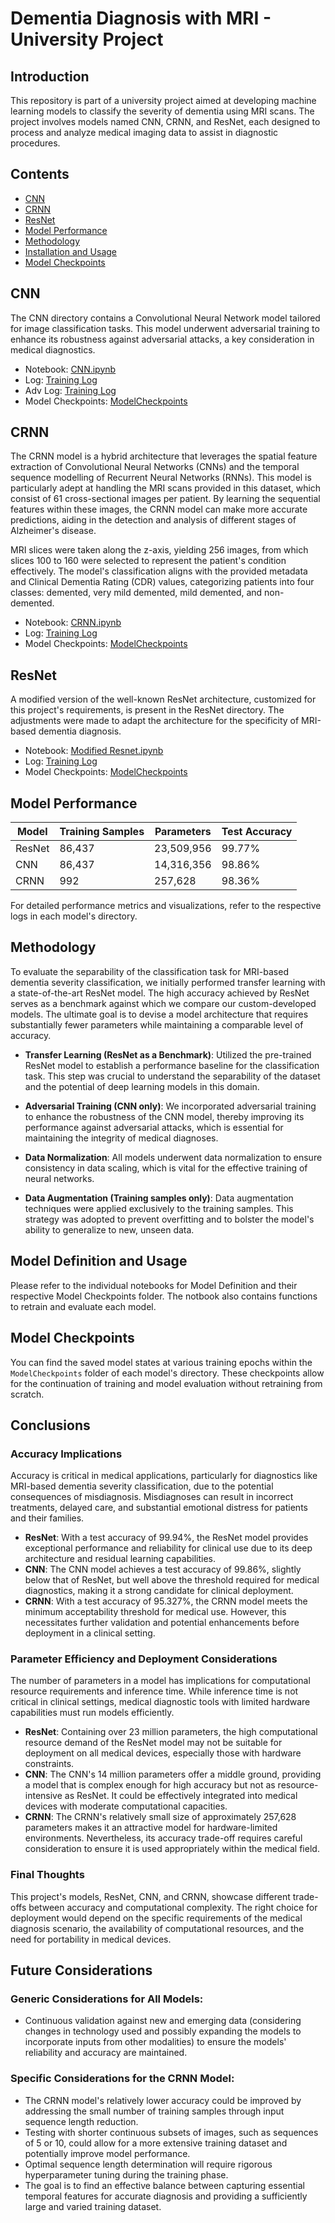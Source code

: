 # Dementia Diagnosis with MRI - University Project

## Introduction

This repository is part of a university project aimed at developing machine learning models to classify the severity of dementia using MRI scans. The project involves models named CNN, CRNN, and ResNet, each designed to process and analyze medical imaging data to assist in diagnostic procedures.

## Contents

- [CNN](#cnn)
- [CRNN](#crnn)
- [ResNet](#resnet)
- [Model Performance](#model-performance)
- [Methodology](#methodology)
- [Installation and Usage](#installation-and-usage)
- [Model Checkpoints](#model-checkpoints)

## CNN

The CNN directory contains a Convolutional Neural Network model tailored for image classification tasks. This model underwent adversarial training to enhance its robustness against adversarial attacks, a key consideration in medical diagnostics.

- Notebook: [CNN.ipynb](./CNN/CNN.ipynb)
- Log: [Training Log](./CNN/log/CNN-train-log.json)
- Adv Log: [Training Log](./CNN/log/CNN-adv-train-log.json)
- Model Checkpoints: [ModelCheckpoints](./CNN/ModelCheckPoints)

## CRNN

The CRNN model is a hybrid architecture that leverages the spatial feature extraction of Convolutional Neural Networks (CNNs) and the temporal sequence modelling of Recurrent Neural Networks (RNNs). This model is particularly adept at handling the MRI scans provided in this dataset, which consist of 61 cross-sectional images per patient. By learning the sequential features within these images, the CRNN model can make more accurate predictions, aiding in the detection and analysis of different stages of Alzheimer's disease.

MRI slices were taken along the z-axis, yielding 256 images, from which slices 100 to 160 were selected to represent the patient's condition effectively. The model's classification aligns with the provided metadata and Clinical Dementia Rating (CDR) values, categorizing patients into four classes: demented, very mild demented, mild demented, and non-demented.

- Notebook: [CRNN.ipynb](./CRNN/CRNN.ipynb)
- Log: [Training Log](./CRNN/log/CRNN-train-log.json)
- Model Checkpoints: [ModelCheckpoints](./CRNN/ModelCheckpoints)

## ResNet

A modified version of the well-known ResNet architecture, customized for this project's requirements, is present in the ResNet directory. The adjustments were made to adapt the architecture for the specificity of MRI-based dementia diagnosis.

- Notebook: [Modified Resnet.ipynb](./ResNet/modified%20resnet.ipynb)
- Log: [Training Log](./ResNet/log)
- Model Checkpoints: [ModelCheckpoints](./ResNet/ModelCheckPoints)

## Model Performance

| Model  | Training Samples | Parameters | Test Accuracy |
| ------ | ---------------- | ---------- | ------------- |
| ResNet | 86,437           | 23,509,956 | 99.77%        |
| CNN    | 86,437           | 14,316,356 | 98.86%        |
| CRNN   | 992              | 257,628    | 98.36%        |

For detailed performance metrics and visualizations, refer to the respective logs in each model's directory.

## Methodology

To evaluate the separability of the classification task for MRI-based dementia severity classification, we initially performed transfer learning with a state-of-the-art ResNet model. The high accuracy achieved by ResNet serves as a benchmark against which we compare our custom-developed models. The ultimate goal is to devise a model architecture that requires substantially fewer parameters while maintaining a comparable level of accuracy.

- **Transfer Learning (ResNet as a Benchmark)**: Utilized the pre-trained ResNet model to establish a performance baseline for the classification task. This step was crucial to understand the separability of the dataset and the potential of deep learning models in this domain.

- **Adversarial Training (CNN only)**: We incorporated adversarial training to enhance the robustness of the CNN model, thereby improving its performance against adversarial attacks, which is essential for maintaining the integrity of medical diagnoses.

- **Data Normalization**: All models underwent data normalization to ensure consistency in data scaling, which is vital for the effective training of neural networks.

- **Data Augmentation (Training samples only)**: Data augmentation techniques were applied exclusively to the training samples. This strategy was adopted to prevent overfitting and to bolster the model's ability to generalize to new, unseen data.

## Model Definition and Usage

Please refer to the individual notebooks for Model Definition and their respective Model Checkpoints folder. The notbook also contains functions to retrain and evaluate each model.

## Model Checkpoints

You can find the saved model states at various training epochs within the `ModelCheckpoints` folder of each model's directory. These checkpoints allow for the continuation of training and model evaluation without retraining from scratch.

## Conclusions

### Accuracy Implications

Accuracy is critical in medical applications, particularly for diagnostics like MRI-based dementia severity classification, due to the potential consequences of misdiagnosis. Misdiagnoses can result in incorrect treatments, delayed care, and substantial emotional distress for patients and their families.

- **ResNet**: With a test accuracy of 99.94%, the ResNet model provides exceptional performance and reliability for clinical use due to its deep architecture and residual learning capabilities.
- **CNN**: The CNN model achieves a test accuracy of 99.86%, slightly below that of ResNet, but well above the threshold required for medical diagnostics, making it a strong candidate for clinical deployment.
- **CRNN**: With a test accuracy of 95.327%, the CRNN model meets the minimum acceptability threshold for medical use. However, this necessitates further validation and potential enhancements before deployment in a clinical setting.

### Parameter Efficiency and Deployment Considerations

The number of parameters in a model has implications for computational resource requirements and inference time. While inference time is not critical in clinical settings, medical diagnostic tools with limited hardware capabilities must run models efficiently.

- **ResNet**: Containing over 23 million parameters, the high computational resource demand of the ResNet model may not be suitable for deployment on all medical devices, especially those with hardware constraints.
- **CNN**: The CNN's 14 million parameters offer a middle ground, providing a model that is complex enough for high accuracy but not as resource-intensive as ResNet. It could be effectively integrated into medical devices with moderate computational capacities.
- **CRNN**: The CRNN's relatively small size of approximately 257,628 parameters makes it an attractive model for hardware-limited environments. Nevertheless, its accuracy trade-off requires careful consideration to ensure it is used appropriately within the medical field.

### Final Thoughts

This project's models, ResNet, CNN, and CRNN, showcase different trade-offs between accuracy and computational complexity. The right choice for deployment would depend on the specific requirements of the medical diagnosis scenario, the availability of computational resources, and the need for portability in medical devices.

## Future Considerations

### Generic Considerations for All Models:

- Continuous validation against new and emerging data (considering changes in technology used and possibly expanding the models to incorporate inputs from other modalities) to ensure the models' reliability and accuracy are maintained.

### Specific Considerations for the CRNN Model:

- The CRNN model's relatively lower accuracy could be improved by addressing the small number of training samples through input sequence length reduction.
- Testing with shorter continuous subsets of images, such as sequences of 5 or 10, could allow for a more extensive training dataset and potentially improve model performance.
- Optimal sequence length determination will require rigorous hyperparameter tuning during the training phase.
- The goal is to find an effective balance between capturing essential temporal features for accurate diagnosis and providing a sufficiently large and varied training dataset.
